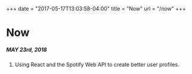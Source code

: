 +++
date = "2017-05-17T13:03:58-04:00"
title = "Now"
url = "/now"
+++

# Now

##### MAY 23rd, 2018
 
1. Using React and the Spotify Web API to create better user profiles.
